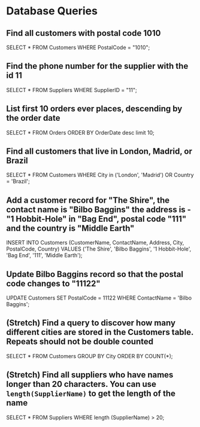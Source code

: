 # Database Queries

## Find all customers with postal code 1010
SELECT * FROM Customers WHERE PostalCode = "1010";
## Find the phone number for the supplier with the id 11
SELECT * FROM Suppliers WHERE SupplierID = "11";
## List first 10 orders ever places, descending by the order date
SELECT * FROM Orders ORDER BY OrderDate desc limit 10;
## Find all customers that live in London, Madrid, or Brazil
SELECT \* FROM Customers WHERE City in ('London', 'Madrid') OR Country = 'Brazil';
## Add a customer record for "The Shire", the contact name is "Bilbo Baggins" the address is -"1 Hobbit-Hole" in "Bag End", postal code "111" and the country is "Middle Earth"
INSERT INTO Customers (CustomerName, ContactName, Address, City, PostalCode, Country) VALUES ('The Shire', 'Bilbo Baggins', '1 Hobbit-Hole', 'Bag End', '111', 'Middle Earth');
## Update Bilbo Baggins record so that the postal code changes to "11122"
UPDATE Customers SET PostalCode = 11122 WHERE ContactName = 'Bilbo Baggins';
## (Stretch) Find a query to discover how many different cities are stored in the Customers table. Repeats should not be double counted
SELECT * FROM Customers GROUP BY City ORDER BY COUNT(*);
## (Stretch) Find all suppliers who have names longer than 20 characters. You can use `length(SupplierName)` to get the length of the name
SELECT * FROM Suppliers WHERE length (SupplierName) > 20;
